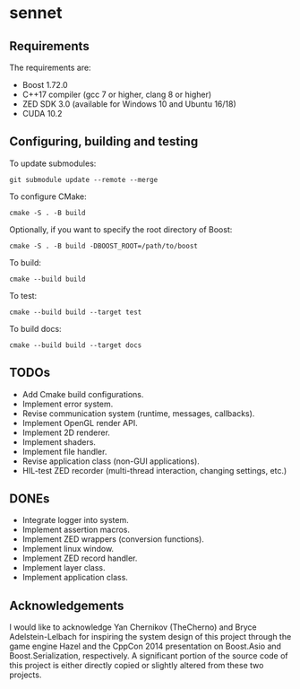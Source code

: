# sennet

## Requirements
The requirements are:
- Boost 1.72.0
- C++17 compiler (gcc 7 or higher, clang 8 or higher)
- ZED SDK 3.0 (available for Windows 10 and Ubuntu 16/18)
- CUDA 10.2

## Configuring, building and testing
To update submodules:
```
git submodule update --remote --merge
```
To configure CMake:
```
cmake -S . -B build
```
Optionally, if you want to specify the root directory of Boost:
```
cmake -S . -B build -DBOOST_ROOT=/path/to/boost
```
To build:
```
cmake --build build
```
To test:
```
cmake --build build --target test
```
To build docs:
```
cmake --build build --target docs
```

## TODOs
- Add Cmake build configurations.
- Implement error system.
- Revise communication system (runtime, messages, callbacks).
- Implement OpenGL render API.
- Implement 2D renderer.
- Implement shaders.
- Implement file handler.
- Revise application class (non-GUI applications).
- HIL-test ZED recorder (multi-thread interaction, changing settings, etc.)

## DONEs
- Integrate logger into system.
- Implement assertion macros.
- Implement ZED wrappers (conversion functions).
- Implement linux window.
- Implement ZED record handler.
- Implement layer class.
- Implement application class.

## Acknowledgements
I would like to acknowledge Yan Chernikov (TheCherno) and Bryce
Adelstein-Lelbach for inspiring the system design of this project
through the game engine Hazel and the CppCon 2014 presentation on Boost.Asio and
Boost.Serialization, respectively. A significant portion of the source code of
this project is either directly copied or slightly altered from these two
projects.
